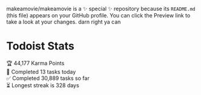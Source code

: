 makeamovie/makeamovie is a ✨ special ✨ repository because its `README.md` (this file) appears on your GitHub profile.
You can click the Preview link to take a look at your changes. darn right ya can

# Todoist Stats

<!-- TODO-IST:START -->
🏆  44,177 Karma Points           
🌸  Completed 13 tasks today           
✅  Completed 30,889 tasks so far           
⏳  Longest streak is 328 days
<!-- TODO-IST:END -->